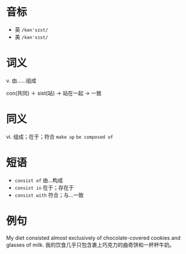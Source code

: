 # 音标

- 英 `/kən'sɪst/`
- 美 `/kən'sɪst/`

# 词义

v. 由……组成




con(共同) ＋ sist(站) → 站在一起 → 一致

# 同义

vi. 组成；在于；符合
`make up` `be composed of`

# 短语

- `consist of` 由…构成
- `consist in` 在于；存在于
- `consist with` 符合；与…一致

# 例句

My diet consisted almost exclusively of chocolate-covered cookies and glasses of milk.
我的饮食几乎只包含裹上巧克力的曲奇饼和一杯杯牛奶。


